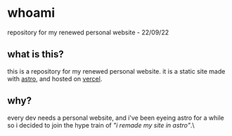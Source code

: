 # whoami
repository for my renewed personal website - 22/09/22

## what is this?
this is a repository for my renewed personal website. 
it is a static site made with [astro](https://astro.build/), and hosted on [vercel](https://www.vercel.com/).

## why?
every dev needs a personal website, and i've been eyeing astro for a while so i decided to join the hype train of *"i remade my site in astro"*.\

